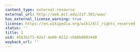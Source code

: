 ```yaml
---
content_type: external-resource
external_url: http://web.mit.edu/21f.501/www/
has_external_license_warning: true
license: https://en.wikipedia.org/wiki/All_rights_reserved
status: ''
title: I
uid: 45b3b175-92a7-4e00-8212-cb68b8093448
wayback_url: ''
---
```

